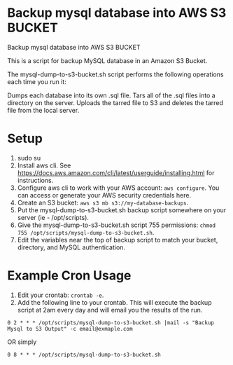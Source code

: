 # Backup mysql database into AWS S3 BUCKET
Backup mysql database into AWS S3 BUCKET

This is a script for backup MySQL database in an Amazon S3 Bucket. 

The mysql-dump-to-s3-bucket.sh script performs the following operations each time you run it:

Dumps each database into its own .sql file.
Tars all of the .sql files into a directory on the server.
Uploads the tarred file to S3 and deletes the tarred file from the local server.

# Setup

1. sudo su
1. Install aws cli. See https://docs.aws.amazon.com/cli/latest/userguide/installing.html for instructions.
1. Configure aws cli to work with your AWS account: `aws configure`. 
You can access or generate your AWS security credentials here.
1. Create an S3 bucket: `aws s3 mb s3://my-database-backups`.
1. Put the mysql-dump-to-s3-bucket.sh backup script somewhere on your server (ie - /opt/scripts).
1. Give the mysql-dump-to-s3-bucket.sh script 755 permissions: `chmod 755 /opt/scripts/mysql-dump-to-s3-bucket.sh`.
1. Edit the variables near the top of backup script to match your bucket, directory, and MySQL authentication.

# Example Cron Usage

1. Edit your crontab: `crontab -e`.
1. Add the following line to your crontab. This will execute the backup script at 2am every day and will email you the results of the run.

`0 2 * * * /opt/scripts/mysql-dump-to-s3-bucket.sh |mail -s "Backup Mysql to S3 Output" -c email@exmaple.com`
 
OR simply
 
`0 8 * * * /opt/scripts/mysql-dump-to-s3-bucket.sh`
